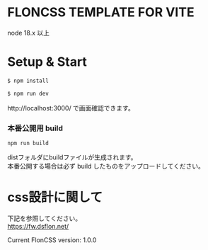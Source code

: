 # FLONCSS TEMPLATE FOR VITE

node 18.x 以上

# Setup & Start

```bash
$ npm install

$ npm run dev
```

http://localhost:3000/ で画面確認できます。  

### 本番公開用 build
```
npm run build
```
distフォルダにbuildファイルが生成されます。  
本番公開する場合は必ず build したものをアップロードしてください。

# css設計に関して

下記を参照してください。  
https://fw.dsflon.net/

Current FlonCSS version: 1.0.0
